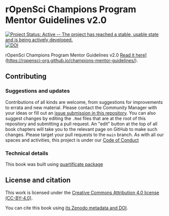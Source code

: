# rOpenSci Champions Program Mentor Guidelines v2.0

[![Project Status: Active -- The project has reached a stable, usable state and is being actively developed.](https://www.repostatus.org/badges/latest/active.svg)](https://www.repostatus.org/#active) [![DOI]()]()

rOpenSci Champions Program Mentor Guidelines v2.0
[Read it here]([https://translationguide.ropensci.org)](https://ropensci-org.github.io/champions-mentor-guidelines/).

## Contributing

### Suggestions and updates

Contributions of all kinds are welcome, from suggestions for improvements to errata and new material. Please contact the Community Manager with your ideas or fill out an [issue submission in this repository](https://github.com/ropensci-org/champions-mentor-guidelines/issues).
You can also suggest changes by editing the `.Rmd` files that are at the root of this repository and submitting a pull request.
An "edit" button at the top of all book chapters will take you to the relevant page on GitHub to make such changes.
Please target your pull requests to the `main` branch.
As with all our spaces and activities, this project is under our [Code of Conduct](https://ropensci.org/code-of-conduct/)


### Technical details

This book was built using [quartificate package](https://docs.ropensci.org/quartificate/)

## License and citation

This work is licensed under the [Creative Commons Attribution 4.0 license (CC-BY-4.0)](https://creativecommons.org/licenses/by/4.0/).

You can cite this book using [its Zenodo metadata and DOI]().
